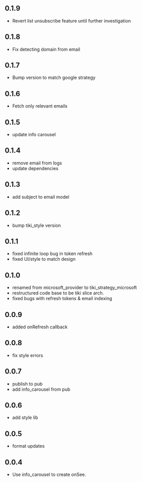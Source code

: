 ## 0.1.9

* Revert list unsubscribe feature until further investigation

## 0.1.8

* Fix detecting domain from email

## 0.1.7

* Bump version to match google strategy

## 0.1.6

* Fetch only relevant emails

## 0.1.5

* update info carousel

## 0.1.4

* remove email from logs
* update dependencies

## 0.1.3

* add subject to email model

## 0.1.2

* bump tiki_style version

## 0.1.1

* fixed infinite loop bug in token refresh
* fixed UI/style to match design

## 0.1.0

* renamed from microsoft_provider to tiki_strategy_microsoft
* restructured code base to be tiki slice arch.
* fixed bugs with refresh tokens & email indexing

## 0.0.9

* added onRefresh callback

## 0.0.8

* fix style errors

## 0.0.7

* publish to pub
* add info_carousel from pub

## 0.0.6

* add style lib

## 0.0.5

* format updates

## 0.0.4

* Use info_carousel to create onSee.
